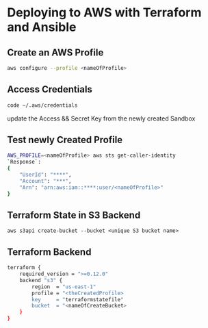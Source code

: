# Deploying to AWS with Terraform and Ansible

## Create an AWS Profile
````bash
aws configure --profile <nameOfProfile>
````

## Access Credentials

```bash
code ~/.aws/credentials
```
update the Access && Secret Key from the newly created Sandbox

## Test newly Created Profile
````bash
AWS_PROFILE=<nameOfProfile> aws sts get-caller-identity
`Response`: 
{
    "UserId": "****",
    "Account": "***",
    "Arn": "arn:aws:iam::****:user/<nameOfProfile>"
}
````
## Terraform State in S3 Backend
````
aws s3api create-bucket --bucket <unique S3 bucket name>
````

## Terraform Backend
````bash
terraform {
    required_version = ">=0.12.0"
    backend "s3" {
        region  = "us-east-1"
        profile = "<theCreatedProfile>
        key     = "terraformstatefile"
        bucket  = "<nameOfCreateBucket>
    }
}
````